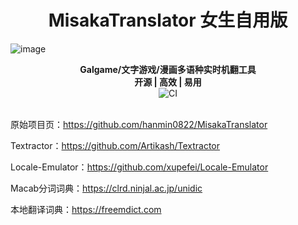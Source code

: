 <h1 align="center">
  MisakaTranslator 女生自用版
  <br>
</h1>

![image](https://github.com/liscs/MisakaTranslator/assets/70057922/4e61a5c4-ec1f-402b-aa0c-e73c532c71f0)

<p align="center">
  <b>Galgame/文字游戏/漫画多语种实时机翻工具</b>
  <br>
  <b>开源 | 高效 | 易用</b>
  <br>
  <img src="https://github.com/liscs/MisakaTranslator/workflows/CI/badge.svg" alt="CI">
  <br>
  <br>
</p>

原始项目页：https://github.com/hanmin0822/MisakaTranslator

Textractor：https://github.com/Artikash/Textractor

Locale-Emulator：https://github.com/xupefei/Locale-Emulator

Macab分词词典：https://clrd.ninjal.ac.jp/unidic

本地翻译词典：https://freemdict.com
